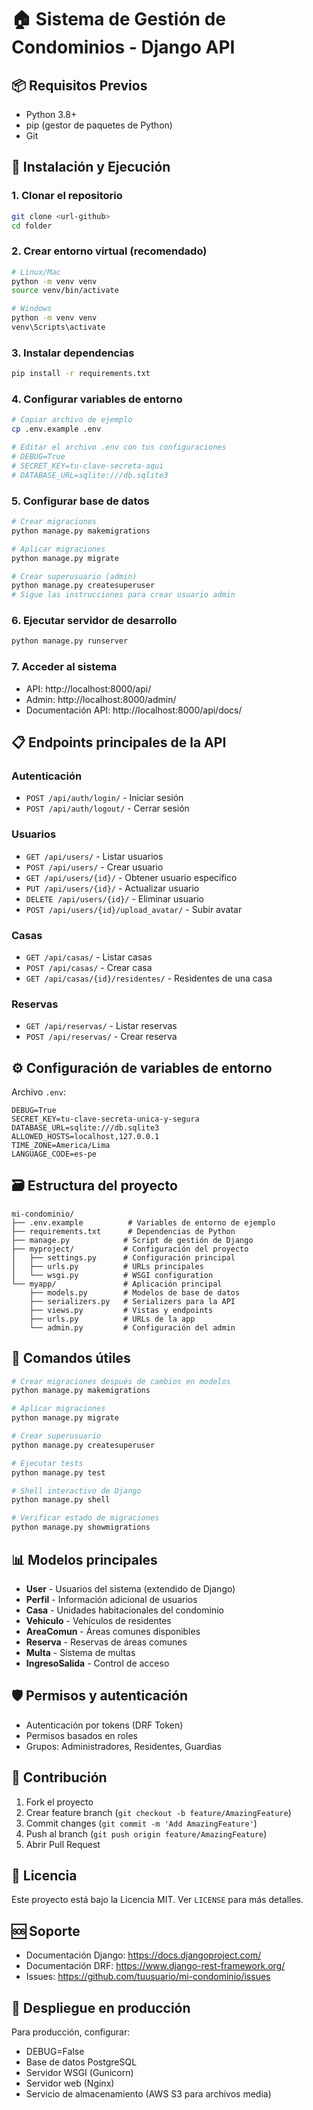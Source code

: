 # 🏠 Sistema de Gestión de Condominios - Django API

## 📦 Requisitos Previos
- Python 3.8+
- pip (gestor de paquetes de Python)
- Git

## 🚀 Instalación y Ejecución

### 1. Clonar el repositorio
```bash
git clone <url-github>
cd folder
```

### 2. Crear entorno virtual (recomendado)
```bash
# Linux/Mac
python -m venv venv
source venv/bin/activate

# Windows
python -m venv venv
venv\Scripts\activate
```

### 3. Instalar dependencias
```bash
pip install -r requirements.txt
```

### 4. Configurar variables de entorno
```bash
# Copiar archivo de ejemplo
cp .env.example .env

# Editar el archivo .env con tus configuraciones
# DEBUG=True
# SECRET_KEY=tu-clave-secreta-aqui
# DATABASE_URL=sqlite:///db.sqlite3
```

### 5. Configurar base de datos
```bash
# Crear migraciones
python manage.py makemigrations

# Aplicar migraciones
python manage.py migrate

# Crear superusuario (admin)
python manage.py createsuperuser
# Sigue las instrucciones para crear usuario admin
```

### 6. Ejecutar servidor de desarrollo
```bash
python manage.py runserver
```

### 7. Acceder al sistema
- API: http://localhost:8000/api/
- Admin: http://localhost:8000/admin/
- Documentación API: http://localhost:8000/api/docs/

## 📋 Endpoints principales de la API

### Autenticación
- `POST /api/auth/login/` - Iniciar sesión
- `POST /api/auth/logout/` - Cerrar sesión

### Usuarios
- `GET /api/users/` - Listar usuarios
- `POST /api/users/` - Crear usuario
- `GET /api/users/{id}/` - Obtener usuario específico
- `PUT /api/users/{id}/` - Actualizar usuario
- `DELETE /api/users/{id}/` - Eliminar usuario
- `POST /api/users/{id}/upload_avatar/` - Subir avatar

### Casas
- `GET /api/casas/` - Listar casas
- `POST /api/casas/` - Crear casa
- `GET /api/casas/{id}/residentes/` - Residentes de una casa

### Reservas
- `GET /api/reservas/` - Listar reservas
- `POST /api/reservas/` - Crear reserva

## ⚙️ Configuración de variables de entorno

Archivo `.env`:
```env
DEBUG=True
SECRET_KEY=tu-clave-secreta-unica-y-segura
DATABASE_URL=sqlite:///db.sqlite3
ALLOWED_HOSTS=localhost,127.0.0.1
TIME_ZONE=America/Lima
LANGUAGE_CODE=es-pe
```

## 🗃️ Estructura del proyecto
```
mi-condominio/
├── .env.example          # Variables de entorno de ejemplo
├── requirements.txt      # Dependencias de Python
├── manage.py            # Script de gestión de Django
├── myproject/           # Configuración del proyecto
│   ├── settings.py      # Configuración principal
│   ├── urls.py          # URLs principales
│   └── wsgi.py          # WSGI configuration
└── myapp/               # Aplicación principal
    ├── models.py        # Modelos de base de datos
    ├── serializers.py   # Serializers para la API
    ├── views.py         # Vistas y endpoints
    ├── urls.py          # URLs de la app
    └── admin.py         # Configuración del admin
```

## 🔧 Comandos útiles

```bash
# Crear migraciones después de cambios en modelos
python manage.py makemigrations

# Aplicar migraciones
python manage.py migrate

# Crear superusuario
python manage.py createsuperuser

# Ejecutar tests
python manage.py test

# Shell interactivo de Django
python manage.py shell

# Verificar estado de migraciones
python manage.py showmigrations
```

## 📊 Modelos principales
- **User** - Usuarios del sistema (extendido de Django)
- **Perfil** - Información adicional de usuarios
- **Casa** - Unidades habitacionales del condominio
- **Vehiculo** - Vehículos de residentes
- **AreaComun** - Áreas comunes disponibles
- **Reserva** - Reservas de áreas comunes
- **Multa** - Sistema de multas
- **IngresoSalida** - Control de acceso

## 🛡️ Permisos y autenticación
- Autenticación por tokens (DRF Token)
- Permisos basados en roles
- Grupos: Administradores, Residentes, Guardias

## 🤝 Contribución
1. Fork el proyecto
2. Crear feature branch (`git checkout -b feature/AmazingFeature`)
3. Commit changes (`git commit -m 'Add AmazingFeature'`)
4. Push al branch (`git push origin feature/AmazingFeature`)
5. Abrir Pull Request

## 📝 Licencia
Este proyecto está bajo la Licencia MIT. Ver `LICENSE` para más detalles.

## 🆘 Soporte
- Documentación Django: https://docs.djangoproject.com/
- Documentación DRF: https://www.django-rest-framework.org/
- Issues: https://github.com/tuusuario/mi-condominio/issues

## 🚀 Despliegue en producción

Para producción, configurar:
- DEBUG=False
- Base de datos PostgreSQL
- Servidor WSGI (Gunicorn)
- Servidor web (Nginx)
- Servicio de almacenamiento (AWS S3 para archivos media)
